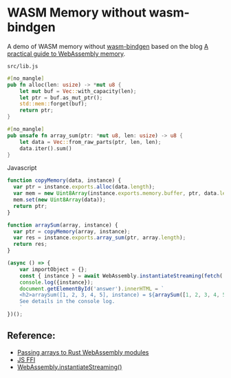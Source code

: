# WASM Memory without wasm-bindgen

A demo of WASM memory without [wasm-bindgen](https://github.com/rustwasm/wasm-bindgen) based on the blog
[A practical guide to WebAssembly memory](https://radu-matei.com/blog/practical-guide-to-wasm-memory/).

`src/lib.js`
```rust
#[no_mangle]
pub fn alloc(len: usize) -> *mut u8 {
    let mut buf = Vec::with_capacity(len);
    let ptr = buf.as_mut_ptr();
    std::mem::forget(buf);
    return ptr;
}

#[no_mangle]
pub unsafe fn array_sum(ptr: *mut u8, len: usize) -> u8 {
    let data = Vec::from_raw_parts(ptr, len, len);
    data.iter().sum()
}

```

Javascript
```javascript
function copyMemory(data, instance) {
  var ptr = instance.exports.alloc(data.length);
  var mem = new Uint8Array(instance.exports.memory.buffer, ptr, data.length);
  mem.set(new Uint8Array(data));
  return ptr;
}
```

```javascript
function arraySum(array, instance) {
  var ptr = copyMemory(array, instance);
  var res = instance.exports.array_sum(ptr, array.length);
  return res;
}
```

```javascript
(async () => {
    var importObject = {};
    const { instance } = await WebAssembly.instantiateStreaming(fetch('wasm/memory/memory.wasm'), importObject);
    console.log({instance});
    document.getElementById('answer').innerHTML = `
    <h2>arraySum([1, 2, 3, 4, 5], instance) = ${arraySum([1, 2, 3, 4, 5], instance)}</h2>
    See details in the console log.
    `
})();
```

<div id="answer"></div>

## Reference:
- [Passing arrays to Rust WebAssembly modules](https://radu-matei.com/blog/practical-guide-to-wasm-memory/#passing-arrays-to-rust-webassembly-modules)
- [JS FFI](https://rustwasm.github.io/docs/book/reference/js-ffi.html)
- [WebAssembly.instantiateStreaming()](https://developer.mozilla.org/en-US/docs/Web/JavaScript/Reference/Global_Objects/WebAssembly/instantiateStreaming)
<script>
function copyMemory(data, instance) {
  var ptr = instance.exports.alloc(data.length);
  var mem = new Uint8Array(instance.exports.memory.buffer, ptr, data.length);
  mem.set(new Uint8Array(data));
  return ptr;
}

function arraySum(array, instance) {
  var ptr = copyMemory(array, instance);
  var res = instance.exports.array_sum(ptr, array.length);
  return res;
}

(async () => {
    var importObject = {};
    const { instance } = await WebAssembly.instantiateStreaming(fetch('wasm/memory/memory.wasm'), importObject);
    console.log({instance});
    document.getElementById('answer').innerHTML = `
    <h2>arraySum([1, 2, 3, 4, 5], instance) = ${arraySum([1, 2, 3, 4, 5], instance)}</h2>
    See details in the console log.
    `
})();
</script>